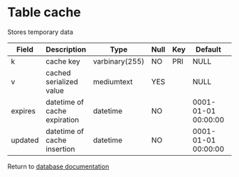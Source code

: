 Table cache
===========

Stores temporary data

| Field   | Description                  | Type           | Null | Key | Default             | Extra |
| ------- | ---------------------------- | -------------- | ---- | --- | ------------------- | ----- |
| k       | cache key                    | varbinary(255) | NO   | PRI | NULL                |       |
| v       | cached serialized value      | mediumtext     | YES  |     | NULL                |       |
| expires | datetime of cache expiration | datetime       | NO   |     | 0001-01-01 00:00:00 |       |
| updated | datetime of cache insertion  | datetime       | NO   |     | 0001-01-01 00:00:00 |       |

Return to [database documentation](help/database)
